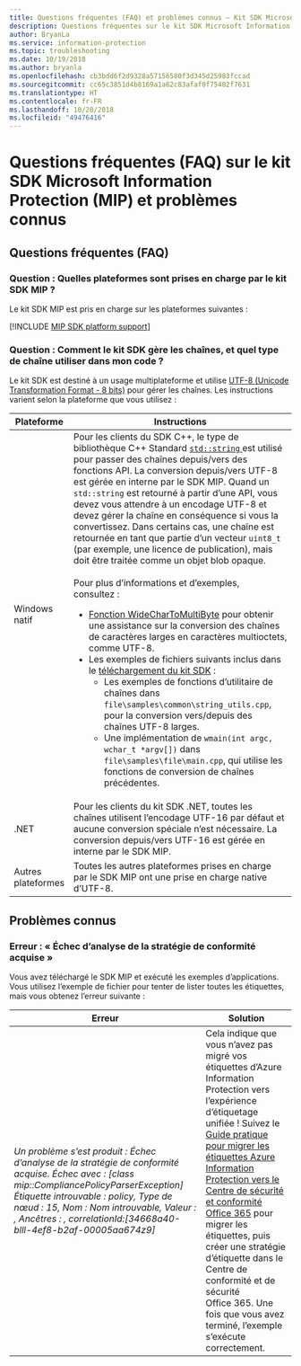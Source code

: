 ```yaml
---
title: Questions fréquentes (FAQ) et problèmes connus – Kit SDK Microsoft Information Protection
description: Questions fréquentes sur le kit SDK Microsoft Information Protection (MIP) et conseils de résolution des problèmes connus.
author: BryanLa
ms.service: information-protection
ms.topic: troubleshooting
ms.date: 10/19/2018
ms.author: bryanla
ms.openlocfilehash: cb3bdd6f2d9328a57156580f3d345d25983fccad
ms.sourcegitcommit: cc65c3851d4b8169a1a62c83afaf0f75402f7631
ms.translationtype: HT
ms.contentlocale: fr-FR
ms.lasthandoff: 10/20/2018
ms.locfileid: "49476416"
---
```

# <a name="microsoft-information-protection-mip-sdk-faqs-and-known-issues"></a>Questions fréquentes (FAQ) sur le kit SDK Microsoft Information Protection (MIP) et problèmes connus

## <a name="frequently-asked-questions-faqs"></a>Questions fréquentes (FAQ)

### <a name="question-which-platforms-are-supported-by-the-mip-sdk"></a>Question : Quelles plateformes sont prises en charge par le kit SDK MIP ?

Le kit SDK MIP est pris en charge sur les plateformes suivantes :

[!INCLUDE [MIP SDK platform support](../include/mip-sdk-platform-support.md)]

### <a name="question-how-does-the-sdk-handle-strings-and-what-string-type-should-i-be-using-in-my-code"></a>Question : Comment le kit SDK gère les chaînes, et quel type de chaîne utiliser dans mon code ?

Le kit SDK est destiné à un usage multiplateforme et utilise [UTF-8 (Unicode Transformation Format - 8 bits)](https://wikipedia.org/wiki/UTF-8) pour gérer les chaînes. Les instructions varient selon la plateforme que vous utilisez :

| Plateforme | Instructions |
|-|-|
| Windows natif | Pour les clients du SDK C++, le type de bibliothèque C++ Standard [ `std::string` ](https://wikipedia.org/wiki/C%2B%2B_string_handling) est utilisé pour passer des chaînes depuis/vers des fonctions API. La conversion depuis/vers UTF-8 est gérée en interne par le SDK MIP. Quand un `std::string` est retourné à partir d’une API, vous devez vous attendre à un encodage UTF-8 et devez gérer la chaîne en conséquence si vous la convertissez. Dans certains cas, une chaîne est retournée en tant que partie d’un vecteur `uint8_t` (par exemple, une licence de publication), mais doit être traitée comme un objet blob opaque.<br><br>Pour plus d’informations et d’exemples, consultez :<ul><li>[Fonction WideCharToMultiByte](/windows/desktop/api/stringapiset/nf-stringapiset-widechartomultibyte) pour obtenir une assistance sur la conversion des chaînes de caractères larges en caractères multioctets, comme UTF-8.<li>Les exemples de fichiers suivants inclus dans le [téléchargement du kit SDK](setup-configure-mip.md#configure-your-client-workstation) :<ul><li>Les exemples de fonctions d’utilitaire de chaînes dans `file\samples\common\string_utils.cpp`, pour la conversion vers/depuis des chaînes UTF-8 larges.<li>Une implémentation de `wmain(int argc, wchar_t *argv[])` dans `file\samples\file\main.cpp`, qui utilise les fonctions de conversion de chaînes précédentes.</li></ul></ul>|
| .NET | Pour les clients du kit SDK .NET, toutes les chaînes utilisent l’encodage UTF-16 par défaut et aucune conversion spéciale n’est nécessaire. La conversion depuis/vers UTF-16 est gérée en interne par le SDK MIP. |
| Autres plateformes | Toutes les autres plateformes prises en charge par le SDK MIP ont une prise en charge native d’UTF-8. |

## <a name="known-issues"></a>Problèmes connus

### <a name="error-failed-to-parse-the-acquired-compliance-policy"></a>Erreur : « Échec d’analyse de la stratégie de conformité acquise »  

Vous avez téléchargé le SDK MIP et exécuté les exemples d’applications. Vous utilisez l’exemple de fichier pour tenter de lister toutes les étiquettes, mais vous obtenez l’erreur suivante :

| Erreur | Solution |
|-|-|
|*Un problème s’est produit : Échec d’analyse de la stratégie de conformité acquise. Échec avec : [class mip::CompliancePolicyParserException] Étiquette introuvable : policy, Type de nœud : 15, Nom : Nom introuvable, Valeur : , Ancêtres : <SyncFile><Content>, correlationId:[34668a40-blll-4ef8-b2af-00005aa674z9]*| Cela indique que vous n’avez pas migré vos étiquettes d’Azure Information Protection vers l’expérience d’étiquetage unifiée ! Suivez le [Guide pratique pour migrer les étiquettes Azure Information Protection vers le Centre de sécurité et conformité Office 365](/azure/information-protection/configure-policy-migrate-labels) pour migrer les étiquettes, puis créer une stratégie d’étiquette dans le Centre de conformité et de sécurité Office 365. Une fois que vous avez terminé, l’exemple s’exécute correctement.|
